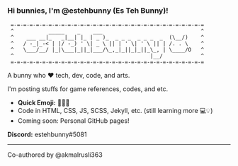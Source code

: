 ### Hi bunnies, I'm @estehbunny (Es Teh Bunny)!

```
 =-=-=-=-=-=-=-=-=-=-=-=-=-=-=-=-=-=-=-=-=-=-=-=-=-=-=-=-=-=-=
 ^           _____    _    ___                               ^
 ^    ___ __|_   _|__| |_ | _ )_  _ _ _  _ _ _  _  (\__/)    ^
 ^   / -_|_-< | |/ -_) ' \| _ \ || | ' \| ' \ || | /. . \    ^
 ^   \___/__/ |_|\___|_||_|___/\_,_|_||_|_||_\_, | \____/O   ^
 ^                                           |__/            ^
 =-=-=-=-=-=-=-=-=-=-=-=-=-=-=-=-=-=-=-=-=-=-=-=-=-=-=-=-=-=-=
```

A bunny who :heart: tech, dev, code, and arts.

I'm posting stuffs for game references, codes, and etc.

- **Quick Emoji:** 🧊🍹🐰
- Code in HTML, CSS, JS, SCSS, Jekyll, etc. (still learning more 💻💡)
- Coming soon: Personal GitHub pages!

**Discord:** estehbunny#5081

---

Co-authored by @akmalrusli363

<!---
estehbunny/estehbunny is a ✨ special ✨ repository because its `README.md` (this file) appears on your GitHub profile.
You can click the Preview link to take a look at your changes.
--->
